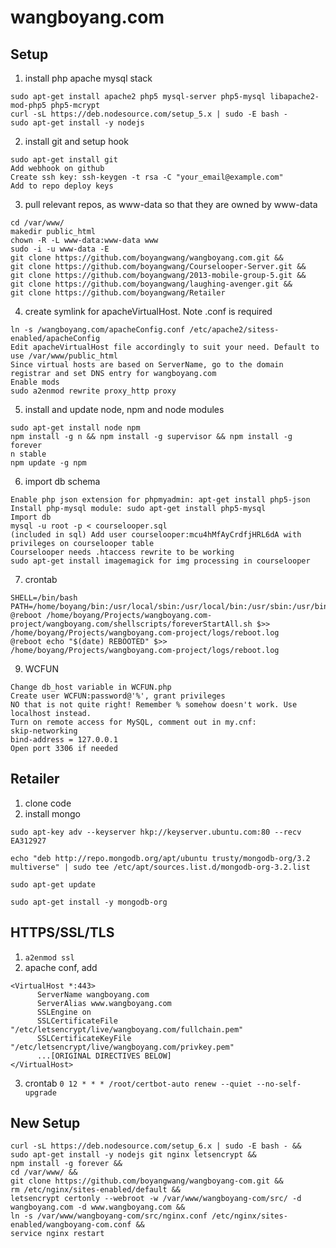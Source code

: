 wangboyang.com
==============

## Setup

1. install php apache mysql stack
  ```
  sudo apt-get install apache2 php5 mysql-server php5-mysql libapache2-mod-php5 php5-mcrypt
  curl -sL https://deb.nodesource.com/setup_5.x | sudo -E bash -
  sudo apt-get install -y nodejs
  ```

2. install git and setup hook
  ```
  sudo apt-get install git
  Add webhook on github
  Create ssh key: ssh-keygen -t rsa -C "your_email@example.com"
  Add to repo deploy keys
  ```

3. pull relevant repos, as www-data so that they are owned by www-data
  ```
  cd /var/www/
  makedir public_html
  chown -R -L www-data:www-data www
  sudo -i -u www-data -E
  git clone https://github.com/boyangwang/wangboyang.com.git &&
  git clone https://github.com/boyangwang/Courselooper-Server.git &&
  git clone https://github.com/boyangwang/2013-mobile-group-5.git &&
  git clone https://github.com/boyangwang/laughing-avenger.git &&
  git clone https://github.com/boyangwang/Retailer
  ```

4. create symlink for apacheVirtualHost. Note .conf is required
  ```
  ln -s /wangboyang.com/apacheConfig.conf /etc/apache2/sitess-enabled/apacheConfig
  Edit apacheVirtualHost file accordingly to suit your need. Default to use /var/www/public_html
  Since virtual hosts are based on ServerName, go to the domain registrar and set DNS entry for wangboyang.com
  Enable mods
  sudo a2enmod rewrite proxy_http proxy
  ```

5. install and update node, npm and node modules
  ```
  sudo apt-get install node npm
  npm install -g n && npm install -g supervisor && npm install -g forever
  n stable
  npm update -g npm
  ```

6. import db schema
  ```
  Enable php json extension for phpmyadmin: apt-get install php5-json
  Install php-mysql module: sudo apt-get install php5-mysql
  Import db
  mysql -u root -p < courselooper.sql
  (included in sql) Add user courselooper:mcu4hMfAyCrdfjHRL6dA with privileges on courselooper table
  Courselooper needs .htaccess rewrite to be working
  sudo apt-get install imagemagick for img processing in courselooper
  ```

7. crontab
  ```
  SHELL=/bin/bash
  PATH=/home/boyang/bin:/usr/local/sbin:/usr/local/bin:/usr/sbin:/usr/bin:/sbin:/bin
  @reboot /home/boyang/Projects/wangboyang.com-project/wangboyang.com/shellscripts/foreverStartAll.sh $>> /home/boyang/Projects/wangboyang.com-project/logs/reboot.log
  @reboot echo "$(date) REBOOTED" $>> /home/boyang/Projects/wangboyang.com-project/logs/reboot.log

  ```

9. WCFUN
  ```
  Change db_host variable in WCFUN.php
  Create user WCFUN:password@'%', grant privileges
  NO that is not quite right! Remember % somehow doesn't work. Use localhost instead.
  Turn on remote access for MySQL, comment out in my.cnf:
  skip-networking
  bind-address = 127.0.0.1
  Open port 3306 if needed
  ```

## Retailer
1. clone code
2. install mongo
  ```
  sudo apt-key adv --keyserver hkp://keyserver.ubuntu.com:80 --recv EA312927

  echo "deb http://repo.mongodb.org/apt/ubuntu trusty/mongodb-org/3.2 multiverse" | sudo tee /etc/apt/sources.list.d/mongodb-org-3.2.list

  sudo apt-get update

  sudo apt-get install -y mongodb-org
  ```

## HTTPS/SSL/TLS
1. `a2enmod ssl`
2. apache conf, add
  ```
  <VirtualHost *:443>
        ServerName wangboyang.com
        ServerAlias www.wangboyang.com
        SSLEngine on
        SSLCertificateFile "/etc/letsencrypt/live/wangboyang.com/fullchain.pem"
        SSLCertificateKeyFile "/etc/letsencrypt/live/wangboyang.com/privkey.pem"
        ...[ORIGINAL DIRECTIVES BELOW]
  </VirtualHost>
  ```

3. crontab `0 12 * * * /root/certbot-auto renew --quiet --no-self-upgrade`

## New Setup
```
curl -sL https://deb.nodesource.com/setup_6.x | sudo -E bash - &&
sudo apt-get install -y nodejs git nginx letsencrypt &&
npm install -g forever &&
cd /var/www/ &&
git clone https://github.com/boyangwang/wangboyang-com.git &&
rm /etc/nginx/sites-enabled/default &&
letsencrypt certonly --webroot -w /var/www/wangboyang-com/src/ -d wangboyang.com -d www.wangboyang.com &&
ln -s /var/www/wangboyang-com/src/nginx.conf /etc/nginx/sites-enabled/wangboyang-com.conf &&
service nginx restart
```
